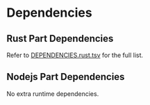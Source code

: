 # Dependencies

## Rust Part Dependencies

Refer to [DEPENDENCIES.rust.tsv](DEPENDENCIES.rust.tsv) for the full list.

## Nodejs Part Dependencies

No extra runtime dependencies.

